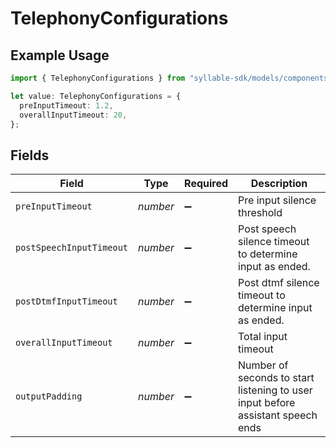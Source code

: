 # TelephonyConfigurations

## Example Usage

```typescript
import { TelephonyConfigurations } from "syllable-sdk/models/components";

let value: TelephonyConfigurations = {
  preInputTimeout: 1.2,
  overallInputTimeout: 20,
};
```

## Fields

| Field                                                                           | Type                                                                            | Required                                                                        | Description                                                                     |
| ------------------------------------------------------------------------------- | ------------------------------------------------------------------------------- | ------------------------------------------------------------------------------- | ------------------------------------------------------------------------------- |
| `preInputTimeout`                                                               | *number*                                                                        | :heavy_minus_sign:                                                              | Pre input silence threshold                                                     |
| `postSpeechInputTimeout`                                                        | *number*                                                                        | :heavy_minus_sign:                                                              | Post speech silence timeout to determine input as ended.                        |
| `postDtmfInputTimeout`                                                          | *number*                                                                        | :heavy_minus_sign:                                                              | Post dtmf silence timeout to determine input as ended.                          |
| `overallInputTimeout`                                                           | *number*                                                                        | :heavy_minus_sign:                                                              | Total input timeout                                                             |
| `outputPadding`                                                                 | *number*                                                                        | :heavy_minus_sign:                                                              | Number of seconds to start listening to user input before assistant speech ends |